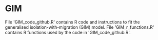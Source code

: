 # GIM
File 'GIM_code_github.R' contains R code and instructions to fit the generalised isolation-with-migration (GIM) model.
File 'GIM_r_functions.R' contains R functions used by the code in 'GIM_code_github.R'.
